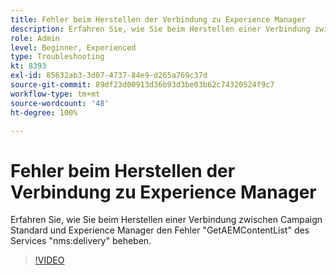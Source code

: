 ```yaml
---
title: Fehler beim Herstellen der Verbindung zu Experience Manager
description: Erfahren Sie, wie Sie beim Herstellen einer Verbindung zwischen Campaign Standard und Experience Manager den Fehler "GetAEMContentList" des Services "nms:delivery" beheben.
role: Admin
level: Beginner, Experienced
type: Troubleshooting
kt: 8393
exl-id: 85632ab3-3d07-4737-84e9-d265a769c37d
source-git-commit: 89df23d00913d36b93d3be03b62c74320524f9c7
workflow-type: tm+mt
source-wordcount: '48'
ht-degree: 100%

---
```


# Fehler beim Herstellen der Verbindung zu Experience Manager

Erfahren Sie, wie Sie beim Herstellen einer Verbindung zwischen Campaign Standard und Experience Manager den Fehler &quot;GetAEMContentList&quot; des Services &quot;nms:delivery&quot; beheben.

>[!VIDEO](https://video.tv.adobe.com/v/335897?quality=12&learn=on)
